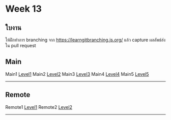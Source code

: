 # Week 13 #

## ใบงาน

ให้ฝึกทำการ branching  จาก  https://learngitbranching.js.org/ แล้ว capture ผลลัพธ์ส่งใน pull request

## Main

Main1 [Level1](./main_level1.md)
Main2 [Level2](./main_level2.md)
Main3 [Level3](./main_level3.md)
Main4 [Level4](./main_level4.md)
Main5 [Level5](./main_level5.md)

---

## Remote

Remote1 [Level1](./remote_level1.md)
Remote2 [Level2](./remote_level2.md)

---